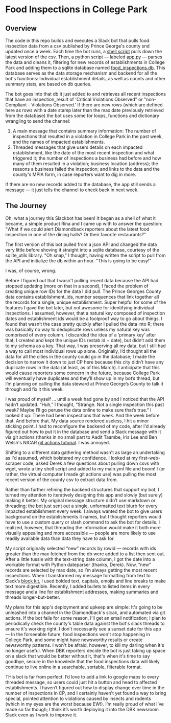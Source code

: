 # Food Inspections in College Park

## Overview
The code in this repo builds and executes a Slack bot that pulls food inspection data from a csv published by Prince George's county snd updated once a week. Each time the bot runs, a [shell script](https://github.com/sahanasjay/food-inspections-bot/blob/main/app.sh) pulls down the latest version of the csv. Then, a python script — labeled [app.py](https://github.com/sahanasjay/food-inspections-bot/blob/main/app.py) — parses the data and cleans it, filtering for new records of establishments in College Park and adding them to a sqlite database named [food_inspections.db](https://github.com/sahanasjay/food-inspections-bot/blob/main/food_inspections.db). This database serves as the data storage mechanism and backend for all the bot's functions: Individual establishment details, as well as counts and other summary stats, are based on db queries. 

The bot goes into that db it just added to and retrieves all recent inspections that have an inspection_result of 'Critical Violations Observed" or "non-Compliant - Violations Observed.' If there are new rows (which are defined here as rows with a date stamp later than the max date previously retrieved from the database) the bot uses some for loops, functions and dictionary wrangling to send the channel:  

1. A main message that contains summary information: The number of inspections that resulted in a violation in College Park in the past week, and the names of impacted establishments.  
2. Threaded messages that give users details on each impacted establishment, like the date of the most recent inspection and what triggered it; the number of inspections a business had before and how many of them resulted in a violation; business location (address); the reasons a business failed the inspection; and links to the data and the county's MPIA form, in case reporters want to dig in more.

If there are no new records added to the database, the app still sends a message — it just tells the channel to check back in next week.

## The Journey

Oh, what a journey this Slackbot has been! It began as a shell of what it became, a simple product Rina and I came up with to answer the question: "What if we could alert Diamondback reporters about the latest food inspection in one of the dining halls? Or their favorite restaurants?"

The first version of this bot pulled from a json API and changed the data very little before shoving it straight into a sqlite database, courtesy of the sqlite_utils library. "Oh snap," I thought, having written the script to pull from the API and initialize the db within an hour. "This is going to be easy!"  

I was, of course, wrong.

Before I figured out that I wasn't pulling recent data because the API had stopped updating (more on that in a second), I faced the problem of creating unique row IDs for the data I did pull. The Prince Georges County data contains establishment_ids, number sequences that link together all the records for a single, unique establishment. Super helpful for some of the features I gave the bot later, but not awesome for identifying individual inspections. I assumed, however, that a natural key composed of inspection dates and establishment ids would be a foolproof way to go about things. I found that wasn’t the case pretty quickly after I pulled the data into R; there was basically no way to deduplicate rows unless my natural key was comprised of every column. I discarded the idea of a ‘primary key’ after that; I created and kept the unique IDs (estab id + date), but didn’t add them to my schema as a key. That way, I was preserving all my data, but I still had a way to call most individual rows up alone. Originally, I’d thought all the data for all the cities in the county could go in the database; I made the decision to narrow it down to just CP here because this city didn’t have any duplicate rows in the data (at least, as of this March). I anticipate that this would cause reporters some concern in the future, because College Park will eventually have duplicates and they’ll show up in my bot’s thread, but I’m planning on calling the data steward at Prince George’s County to talk it through and fix it this week.

I was proud of myself … until a week had gone by and I noticed that the API hadn’t updated. “Huh,” I thought, “Strange. Not a single inspection this past week? Maybe I’ll go peruse the data online to make sure that’s true.” I looked it up: There had been inspections that week. And the week before that. And before that. My data source rendered useless, I hit a minor sticking point. I had to reconfigure the backend of my code, after I'd already figured out how to put it in the database and send a Slack message with it via git actions (thanks in no small part to Aadit Taambe, Iris Lee and Ben Welsh's NICAR [git actions tutorial](https://palewi.re/docs/first-github-scraper/). I was annoyed.

Shifting to a different data gathering method wasn't as large an undertaking as I'd assumed, which bolstered my confidence. I looked at my first-web-scraper code, asked Derek a few questions about pulling down csvs with wget, wrote a tiny shell script and added to my main.yml file and boom! I (or rather, the virtual computer I made git actions use) was pulling the most recent version of the county csv to extract data from.

Rather than further refining the backend structures that support my bot, I turned my attention to iteratively designing this app and slowly (but surely) making it better. My original message structure didn’t use markdown or threading; the bot just sent out a single, unformatted text blurb for every impacted establishment every week. I always wanted the bot to give users background on the establishments it names, but I thought reporters would have to use a custom query or slash command to ask the bot for details. I realized, however, that threading the information would make it both more visually appealing and more accessible — people are more likely to use readily available data than data they have to ask for.

My script originally selected “new” records by rowid — records with ids greater than the max fetched from the db were added to a list then sent out. After a little tussle with the text-string date column, I got the date into a workable format with Python dateparser (thanks, Derek). Now, “new” records are selected by max date, so I’m always getting the most recent inspections. When I transformed my message formatting from text to Slack’s [block kit](https://api.slack.com/block-kit), I used bolded text, capitals, emojis and line breaks to make text more digestible. Recently,  I added bullets to listed items in every message and a line for establishment addresses, making summaries and threads longer-but-better.

My plans for this app's deployment and upkeep are simple: It's going to be unleashed into a channel in the Diamondback's slcak, and automated via git actions. If the bot fails for some reason, I'll get an email notification; I plan to periodically check the county's table data against the bot's slack threads to ensure it's working right. I don't necessarily see a sunset date for this app — In the forseeable future, food inspections won't stop happening in College Park, and some might have newsworthy results or create newsworthy patterns. I won't be afraid, however, to kill my darling when it's no longer useful. When DBK reporters decide the bot is just taking up space on a slack that would be better without it, that's when it's time to say goodbye, secure in the knowlede that the food inspections data will likely continue to live online in a searchable, sortable, filterable format. 

THis bot is far from perfect. I’d love to add a link to google maps to every threaded message, so users could just hit a button and head to affected establishments. I haven’t figured out how to display change over time in the number of inspections in CP, and I certainly haven’t yet found a way to bring special, pointed attention to violations caused by insects and rodents (which in my eyes are the worst because EW!). I’m really proud of what I’ve made so far though; I think it’s worth deploying it into the DBK newsroom Slack even as I work to improve it. 
